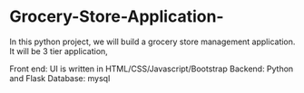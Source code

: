 # Grocery-Store-Application-
In this python project, we will build a grocery store management application. It will be 3 tier application,

Front end: UI is written in HTML/CSS/Javascript/Bootstrap
Backend: Python and Flask
Database: mysql
